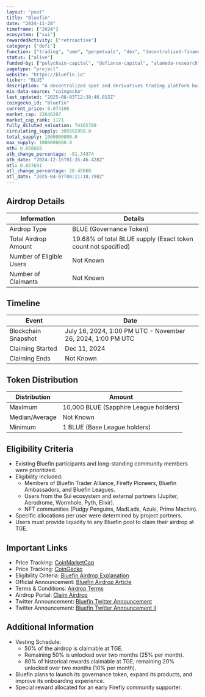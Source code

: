 ```yaml
---
layout: "post"
title: "Bluefin"
date: "2024-11-28"
timeframe: ["2024"]
ecosystem: ["sui"]
rewardedActivity: ["retroactive"]
category: ["defi"]
function: ["trading", "amm", "perpetuals", "dex", "decentralized-finance"]
status: ["alive"]
funded-by: ["polychain-capital", "defiance-capital", "alameda-research"]
pagetype: "project"
website: "https://bluefin.io"
ticker: "BLUE"
description: "A decentralized spot and derivatives trading platform built on the Sui blockchain."
mis-data-source: "coingecko"
last_updated: "2025-08-03T12:39:46.015Z"
coingecko_id: "bluefin"
current_price: 0.074106
market_cap: 22646207
market_cap_rank: 1171
fully_diluted_valuation: 74105789
circulating_supply: 305592958.0
total_supply: 1000000000.0
max_supply: 1000000000.0
ath: 0.856668
ath_change_percentage: -91.34974
ath_date: "2024-12-15T01:35:46.428Z"
atl: 0.057691
atl_change_percentage: 28.45068
atl_date: "2025-04-07T08:11:18.798Z"
---
```


## Airdrop Details

| Information              | Details                                                       |
| ------------------------ | ------------------------------------------------------------- |
| Airdrop Type             | BLUE (Governance Token)                                       |
| Total Airdrop Amount     | 19.68% of total BLUE supply (Exact token count not specified) |
| Number of Eligible Users | Not Known                                                     |
| Number of Claimants      | Not Known                                                     |

## Timeline

| Event               | Date                                                        |
| ------------------- | ----------------------------------------------------------- |
| Blockchain Snapshot | July 16, 2024, 1:00 PM UTC - November 26, 2024, 1:00 PM UTC |
| Claiming Started    | Dec 11, 2024                                                |
| Claiming Ends       | Not Known                                                   |

## Token Distribution

| Distribution   | Amount                                |
| -------------- | ------------------------------------- |
| Maximum        | 10,000 BLUE (Sapphire League holders) |
| Median/Average | Not Known                             |
| Minimum        | 1 BLUE (Base League holders)          |

## Eligibility Criteria

- Existing Bluefin participants and long-standing community members were prioritized.
- Eligibility included:
  - Members of Bluefin Trader Alliance, Firefly Pioneers, Bluefin Ambassadors, and Bluefin Leagues.
  - Users from the Sui ecosystem and external partners (Jupiter, Aerodrome, Wormhole, Pyth, Elixir).
  - NFT communities (Pudgy Penguins, MadLads, Azuki, Prime Machin).
- Specific allocations per user were determined by project partners.
- Users must provide liquidity to any Bluefin pool to claim their airdrop at TGE.

## Important Links

- Price Tracking: [CoinMarketCap](https://coinmarketcap.com/currencies/bluefin)
- Price Tracking: [CoinGecko](https://www.coingecko.com/en/coins/bluefin)
- Eligibility Criteria: [Bluefin Airdrop Explanation](https://learn.bluefin.io/bluefin/bluefin-airdrop/bluefin-airdrop-explained)
- Official Announcement: [Bluefin Airdrop Article](https://learn.bluefin.io/bluefin/bluefin-airdrop/bluefin-airdrop-explained)
- Terms & Conditions: [Airdrop Terms](https://docs.google.com/document/d/1lP4nuyVlzW8UzM1kfjsj3Q-GuXBV9Oe3/edit)
- Airdrop Portal: [Claim Airdrop](https://trade.bluefin.io/liquidity-pools)
- Twitter Announcement: [Bluefin Twitter Announcement](https://x.com/bluefinapp/status/1862158394733252648)
- Twitter Announcement: [Bluefin Twitter Announcement II](https://x.com/bluefinapp/status/1878078200372236462)

## Additional Information

- Vesting Schedule:
  - 50% of the airdrop is claimable at TGE.
  - Remaining 50% is unlocked over two months (25% per month).
  - 80% of historical rewards claimable at TGE; remaining 20% unlocked over two months (10% per month).
- Bluefin plans to launch its governance token, expand its products, and improve its onboarding experience.
- Special reward allocated for an early Firefly community supporter.